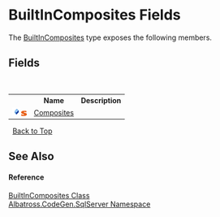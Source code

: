 # BuiltInComposites Fields
 

The <a href="923C4ECE.md">BuiltInComposites</a> type exposes the following members.


## Fields
&nbsp;<table><tr><th></th><th>Name</th><th>Description</th></tr><tr><td>![Public field](media/pubfield.gif "Public field")![Static member](media/static.gif "Static member")</td><td><a href="4A93F63C.md">Composites</a></td><td /></tr></table>&nbsp;
<a href="#builtincomposites-fields">Back to Top</a>

## See Also


#### Reference
<a href="923C4ECE.md">BuiltInComposites Class</a><br /><a href="9727DDEC.md">Albatross.CodeGen.SqlServer Namespace</a><br />